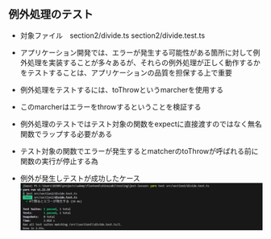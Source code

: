 ## 例外処理のテスト
- 対象ファイル　section2/divide.ts section2/divide.test.ts

- アプリケーション開発では、エラーが発生する可能性がある箇所に対して例外処理を実装することが多々あるが、それらの例外処理が正しく動作するかをテストすることは、アプリケーションの品質を担保する上で重要
- 例外処理をテストするには、toThrowというmarcherを使用する
- このmarcherはエラーをthrowするということを検証する
- 例外処理のテストではテスト対象の関数をexpectに直接渡すのではなく無名関数でラップする必要がある
- テスト対象の関数でエラーが発生するとmatcherのtoThrowが呼ばれる前に関数の実行が停止する為

- 例外が発生しテストが成功したケース
![alt text](image-11.png)